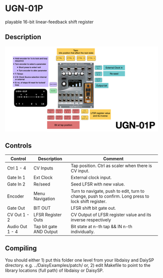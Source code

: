 # UGN-01P
playable 16-bit linear-feedback shift register

## Description
![module overview](overview.png)

## Controls
| Control | Description | Comment |
| --- | --- | --- |
| Ctrl 1 - 4 | CV Inputs | Tap position. Ctrl as scaler when there is CV input. |
| Gate In 1 | Ext Clock | External clock input. |
| Gate In 2 | Re/seed | Seed LFSR with new value. |  
| Encoder | Menu Navigation | Turn to navigate, push to edit, turn to change, push to confirm. Long press to lock shift register.|
| Gate Out | BIT OUT | LFSR shift bit gate out. |
| CV Out 1 - 2 | LFSR Register Outs | CV Output of LFSR register value and its inverse respectively |
| Audio Out 1 - 4 | Tap bit gate AND Output | Bit state at n-th tap && IN n-th individually. |

## Compiling
You should either 1) put this folder one level from your libdaisy and DaiySP directory. e.g. ../DaisyExamples/patch/ or, 2) edit Makefile to point to the library locations (full path) of libdaisy or DaisySP.
